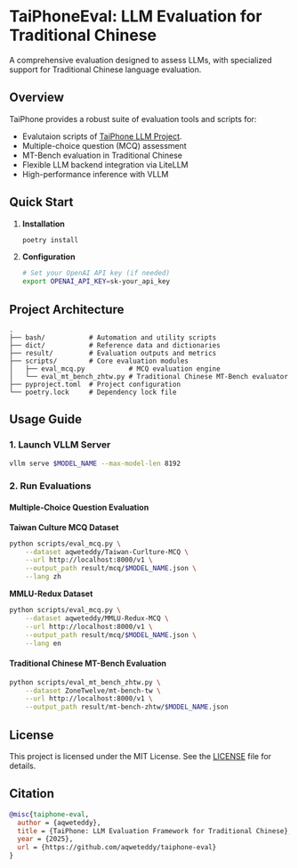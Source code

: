 # TaiPhoneEval: LLM Evaluation for Traditional Chinese

A comprehensive evaluation  designed to assess LLMs, with specialized support for Traditional Chinese language evaluation.

## Overview

TaiPhone provides a robust suite of evaluation tools and scripts for:
- Evalutaion scripts of [TaiPhone LLM Project](https://huggingface.co/collections/aqweteddy/taiphone-llm-682e0227061019ba82ed2307).
- Multiple-choice question (MCQ) assessment
- MT-Bench evaluation in Traditional Chinese
- Flexible LLM backend integration via LiteLLM
- High-performance inference with VLLM

## Quick Start

1. **Installation**
   ```bash
   poetry install
   ```

2. **Configuration**
   ```bash
   # Set your OpenAI API key (if needed)
   export OPENAI_API_KEY=sk-your_api_key
   ```

## Project Architecture

```
.
├── bash/           # Automation and utility scripts
├── dict/           # Reference data and dictionaries
├── result/         # Evaluation outputs and metrics
├── scripts/        # Core evaluation modules
│   ├── eval_mcq.py           # MCQ evaluation engine
│   └── eval_mt_bench_zhtw.py # Traditional Chinese MT-Bench evaluator
├── pyproject.toml  # Project configuration
└── poetry.lock     # Dependency lock file
```

## Usage Guide

### 1. Launch VLLM Server
```bash
vllm serve $MODEL_NAME --max-model-len 8192
```

### 2. Run Evaluations

#### Multiple-Choice Question Evaluation

**Taiwan Culture MCQ Dataset**
```bash
python scripts/eval_mcq.py \
    --dataset aqweteddy/Taiwan-Curlture-MCQ \
    --url http://localhost:8000/v1 \
    --output_path result/mcq/$MODEL_NAME.json \
    --lang zh
```

**MMLU-Redux Dataset**
```bash
python scripts/eval_mcq.py \
    --dataset aqweteddy/MMLU-Redux-MCQ \
    --url http://localhost:8000/v1 \
    --output_path result/mcq/$MODEL_NAME.json \
    --lang en
```

#### Traditional Chinese MT-Bench Evaluation
```bash
python scripts/eval_mt_bench_zhtw.py \
    --dataset ZoneTwelve/mt-bench-tw \
    --url http://localhost:8000/v1 \
    --output_path result/mt-bench-zhtw/$MODEL_NAME.json
```

## License

This project is licensed under the MIT License. See the [LICENSE](LICENSE) file for details.

## Citation

```bibtex
@misc{taiphone-eval,
  author = {aqweteddy},
  title = {TaiPhone: LLM Evaluation Framework for Traditional Chinese},
  year = {2025},
  url = {https://github.com/aqweteddy/taiphone-eval}
}
```
